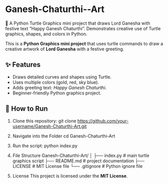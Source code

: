 # Ganesh-Chaturthi--Art
🎨 A Python Turtle Graphics mini project that draws Lord Ganesha with festive text “Happy Ganesh Chaturthi”. Demonstrates creative use of Turtle graphics, shapes, and colors in Python.

This is a **Python Graphics mini project** that uses turtle commands to draw a creative artwork of **Lord Ganesha** with a festive greeting.

## ✨ Features
- Draws detailed curves and shapes using Turtle.
- Uses multiple colors (gold, red, sky blue).
- Adds greeting text: *Happy Ganesh Chaturthi*.
- Beginner-friendly Python graphics project.

## 🚀 How to Run
1. Clone this repository:
   git clone https://github.com/your-username/Ganesh-Chaturthi-Art.git
   
2. Navigate into the Folder 
   cd Ganesh-Chaturthi-Art
   
3. Run the script:
   python index.py

4. File Structure
Ganesh-Chaturthi-Art/
│
├── index.py      # main turtle graphics script
├── README.md     # project documentation
├── LICENSE       # MIT License file
└── .gitignore    # Python ignore file


 6. License
    This project is licensed under the **MIT License**.


   
